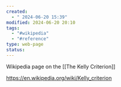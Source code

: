```yaml
---
created:
  - " 2024-06-20 15:39"
modified: 2024-06-20 20:10
tags:
  - "#wikipedia"
  - "#reference"
type: web-page
status: 
---
```

Wikipedia page on the [[The Kelly Criterion]]

https://en.wikipedia.org/wiki/Kelly_criterion